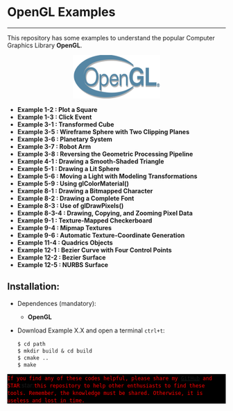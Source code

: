 # OpenGL Examples
---

This repository has some examples to understand the popular Computer Graphics Library **OpenGL**.

<div align="center">
<img src="/Images/opengl_logo.png" width="200" height="100" alt="opengl" />
</div>

+ **Example 1-2 : Plot a Square**
+ **Example 1-3 : Click Event**
+ **Example 3-1 : Transformed Cube**
+ **Example 3-5 : Wireframe Sphere with Two Clipping Planes**
+ **Example 3-6 : Planetary System**
+ **Example 3-7 : Robot Arm**
+ **Example 3-8 : Reversing the Geometric Processing Pipeline**
+ **Example 4-1 : Drawing a Smooth-Shaded Triangle**
+ **Example 5-1 : Drawing a Lit Sphere**
+ **Example 5-6 :  Moving a Light with Modeling Transformations**
+ **Example 5-9 :  Using glColorMaterial()**
+ **Example 8-1 : Drawing a Bitmapped Character**
+ **Example 8-2 : Drawing a Complete Font**
+ **Example 8-3 : Use of glDrawPixels()**
+ **Example 8-3-4 : Drawing, Copying, and Zooming Pixel Data**
+ **Example 9-1 : Texture-Mapped Checkerboard**
+ **Example 9-4 : Mipmap Textures**
+ **Example 9-6 : Automatic Texture-Coordinate Generation**
+ **Example 11-4 : Quadrics Objects**
+ **Example 12-1 : Bezier Curve with Four Control Points**
+ **Example 12-2 : Bezier Surface**
+ **Example 12-5 : NURBS Surface**

## Installation:

+ Dependences (mandatory):
    + **OpenGL**

+ Download Example X.X and open a terminal `ctrl+t`:
    ```
    $ cd path 
    $ mkdir build & cd build 
    $ cmake .. 
    $ make
    ```
<p style="background:black">
<code style="background:black;color:red">If you find any of these codes helpful, please share my <a href="https://github.com/LuisOrtizF">GitHub</a> and STAR</code>:star:<code style="background:black;color:red">this repository to help other enthusiasts to find these tools. Remember, the knowledge must be shared. Otherwise, it is useless and lost in time.
</code>
</p>

